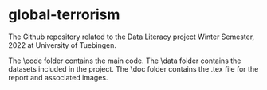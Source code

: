 # global-terrorism
The Github repository related to the Data Literacy project Winter Semester, 2022 at University of Tuebingen.

The \code folder contains the main code.
The \data folder contains the datasets included in the project.
The \doc folder contains the .tex file for the report and associated images.
